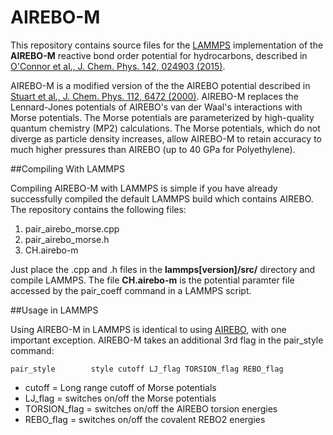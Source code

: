 # AIREBO-M
This repository contains source files for the [LAMMPS](http://lammps.sandia.gov) implementation of the **AIREBO-M** reactive bond order potential for hydrocarbons, described in [O'Connor et al., J. Chem. Phys. 142, 024903 (2015)](http://scitation.aip.org/content/aip/journal/jcp/142/2/10.1063/1.4905549).

AIREBO-M is a modified version of the the AIREBO potential described in [Stuart et al., J. Chem. Phys. 112, 6472 (2000)](http://scitation.aip.org/content/aip/journal/jcp/112/14/10.1063/1.481208). AIREBO-M replaces the Lennard-Jones potentials of AIREBO's van der Waal's interactions with Morse potentials. The Morse potentials are parameterized by high-quality quantum chemistry (MP2) calculations. The Morse potentials, which do not diverge as particle density increases, allow AIREBO-M to retain accuracy to much higher pressures than AIREBO (up to 40 GPa for Polyethylene).

##Compiling With LAMMPS

Compiling AIREBO-M with LAMMPS is simple if you have already successfully compiled the default LAMMPS build which contains AIREBO. The repository contains the following files:

1. pair_airebo_morse.cpp
2. pair_airebo_morse.h
3. CH.airebo-m

Just place the .cpp and .h files in the **lammps[version]/src/** directory and compile LAMMPS. The file **CH.airebo-m** is the potential paramter file accessed by the pair_coeff command in a LAMMPS script.

##Usage in LAMMPS

Using AIREBO-M in LAMMPS is identical to using [AIREBO](http://lammps.sandia.gov/doc/pair_airebo.html), with one important exception. AIREBO-M takes an additional 3rd flag in the pair_style command:
```
pair_style        style cutoff LJ_flag TORSION_flag REBO_flag
```
- cutoff = Long range cutoff of Morse potentials
- LJ_flag = switches on/off the Morse potentials
- TORSION_flag = switches on/off the AIREBO torsion energies
- REBO_flag = switches on/off the covalent REBO2 energies
